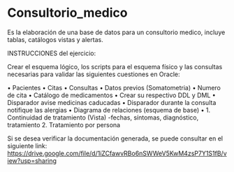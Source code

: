 # Consultorio_medico
Es la elaboración de una base de datos para un consultorio medico, incluye tablas, catálogos vistas y alertas. 

INSTRUCCIONES del ejercicio:

Crear el esquema lógico, los scripts para el esquema físico y las consultas
necesarias para validar las siguientes cuestiones en Oracle:

• Pacientes
• Citas
• Consultas
• Datos previos (Somatometria)
• Numero de cita
• Catálogo de medicamentos
• Crear su respectivo DDL y DML
• Disparador avise medicinas caducadas
• Disparador durante la consulta notifique las alergias
• Diagrama de relaciones (esquema de base)
• 1. Continuidad de tratamiento (Vista)
-fechas, síntomas, diagnóstico, tratamiento
2. Tratamiento por persona

Si se desea verificar la documentación generada, se puede consultar en el siguiente link:
https://drive.google.com/file/d/1iZCfawvRBo6nSWWeV5KwM4zsP7Y1S1fB/view?usp=sharing
